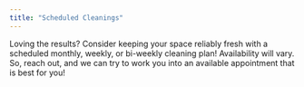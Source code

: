 ```yaml
---
title: "Scheduled Cleanings"
---
```


Loving the results? Consider keeping your space reliably fresh with a scheduled monthly, weekly, or bi-weekly cleaning plan! Availability will vary. So, reach out, and we can try to work you into an available appointment that is best for you!